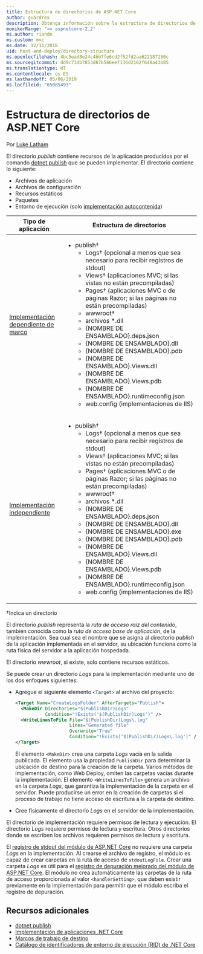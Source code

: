 ```yaml
---
title: Estructura de directorios de ASP.NET Core
author: guardrex
description: Obtenga información sobre la estructura de directorios de las aplicaciones ASP.NET Core publicadas.
monikerRange: '>= aspnetcore-2.2'
ms.author: riande
ms.custom: mvc
ms.date: 12/11/2018
uid: host-and-deploy/directory-structure
ms.openlocfilehash: 4bc5ead8e24c4bb7fe6cd2f52fd2aa622187180c
ms.sourcegitcommit: dd9c73db7853d87b566eef136d2162f648a43b85
ms.translationtype: HT
ms.contentlocale: es-ES
ms.lasthandoff: 05/06/2019
ms.locfileid: "65085493"
---
```

# <a name="aspnet-core-directory-structure"></a>Estructura de directorios de ASP.NET Core

Por [Luke Latham](https://github.com/guardrex)

El directorio *publish* contiene recursos de la aplicación producidos por el comando [dotnet publish](/dotnet/core/tools/dotnet-publish) que se pueden implementar. El directorio contiene lo siguiente:

* Archivos de aplicación
* Archivos de configuración
* Recursos estáticos
* Paquetes
* Entorno de ejecución (solo [implementación autocontenida](/dotnet/core/deploying/#self-contained-deployments-scd))

| Tipo de aplicación | Estructura de directorios |
| -------- | ------------------- |
| [Implementación dependiente de marco](/dotnet/core/deploying/#framework-dependent-deployments-fdd) | <ul><li>publish&dagger;<ul><li>Logs&dagger; (opcional a menos que sea necesario para recibir registros de stdout)</li><li>Views&dagger; (aplicaciones MVC; si las vistas no están precompiladas)</li><li>Pages&dagger; (aplicaciones MVC o de páginas Razor; si las páginas no están precompiladas)</li><li>wwwroot&dagger;</li><li>archivos *\.dll</li><li>{NOMBRE DE ENSAMBLADO}.deps.json</li><li>{NOMBRE DE ENSAMBLADO}.dll</li><li>{NOMBRE DE ENSAMBLADO}.pdb</li><li>{NOMBRE DE ENSAMBLADO}.Views.dll</li><li>{NOMBRE DE ENSAMBLADO}.Views.pdb</li><li>{NOMBRE DE ENSAMBLADO}.runtimeconfig.json</li><li>web.config (implementaciones de IIS)</li></ul></li></ul> |
| [Implementación independiente](/dotnet/core/deploying/#self-contained-deployments-scd) | <ul><li>publish&dagger;<ul><li>Logs&dagger; (opcional a menos que sea necesario para recibir registros de stdout)</li><li>Views&dagger; (aplicaciones MVC; si las vistas no están precompiladas)</li><li>Pages&dagger; (aplicaciones MVC o de páginas Razor; si las páginas no están precompiladas)</li><li>wwwroot&dagger;</li><li>archivos \*.dll</li><li>{NOMBRE DE ENSAMBLADO}.deps.json</li><li>{NOMBRE DE ENSAMBLADO}.dll</li><li>{NOMBRE DE ENSAMBLADO}.exe</li><li>{NOMBRE DE ENSAMBLADO}.pdb</li><li>{NOMBRE DE ENSAMBLADO}.Views.dll</li><li>{NOMBRE DE ENSAMBLADO}.Views.pdb</li><li>{NOMBRE DE ENSAMBLADO}.runtimeconfig.json</li><li>web.config (implementaciones de IIS)</li></ul></li></ul> |

&dagger;Indica un directorio

El directorio *publish* representa la *ruta de acceso raíz del contenido*, también conocida como la *ruta de acceso base de aplicación*, de la implementación. Sea cual sea el nombre que se asigna al directorio *publish* de la aplicación implementada en el servidor, su ubicación funciona como la ruta física del servidor a la aplicación hospedada.

El directorio *wwwroot*, si existe, solo contiene recursos estáticos.

Se puede crear un directorio *Logs* para la implementación mediante uno de los dos enfoques siguientes:

* Agregue el siguiente elemento `<Target>` al archivo del proyecto:

   ```xml
   <Target Name="CreateLogsFolder" AfterTargets="Publish">
     <MakeDir Directories="$(PublishDir)Logs" 
              Condition="!Exists('$(PublishDir)Logs')" />
     <WriteLinesToFile File="$(PublishDir)Logs\.log" 
                       Lines="Generated file" 
                       Overwrite="True" 
                       Condition="!Exists('$(PublishDir)Logs\.log')" />
   </Target>
   ```

   El elemento `<MakeDir>` crea una carpeta *Logs* vacía en la salida publicada. El elemento usa la propiedad `PublishDir` para determinar la ubicación de destino para la creación de la carpeta. Varios métodos de implementación, como Web Deploy, omiten las carpetas vacías durante la implementación. El elemento `<WriteLinesToFile>` genera un archivo en la carpeta *Logs*, que garantiza la implementación de la carpeta en el servidor. Puede producirse un error en la creación de carpetas si el proceso de trabajo no tiene acceso de escritura a la carpeta de destino.

* Cree físicamente el directorio *Logs* en el servidor de la implementación.

El directorio de implementación requiere permisos de lectura y ejecución. El directorio *Logs* requiere permisos de lectura y escritura. Otros directorios donde se escriben los archivos requieren permisos de lectura y escritura.

El [registro de stdout del módulo de ASP.NET Core](xref:host-and-deploy/aspnet-core-module#log-creation-and-redirection) no requiere una carpeta *Logs* en la implementación. Al crearse el archivo de registro, el módulo es capaz de crear carpetas en la ruta de acceso de `stdoutLogFile`. Crear una carpeta *Logs* es útil para el [registro de depuración mejorado del módulo de ASP.NET Core](xref:host-and-deploy/aspnet-core-module#enhanced-diagnostic-logs). El módulo no crea automáticamente las carpetas de la ruta de acceso proporcionada al valor `<handlerSetting>`, que deben existir previamente en la implementación para permitir que el módulo escriba el registro de depuración.

## <a name="additional-resources"></a>Recursos adicionales

* [dotnet publish](/dotnet/core/tools/dotnet-publish)
* [Implementación de aplicaciones .NET Core](/dotnet/core/deploying/)
* [Marcos de trabajo de destino](/dotnet/standard/frameworks)
* [Catálogo de identificadores de entorno de ejecución (RID) de .NET Core](/dotnet/core/rid-catalog)
